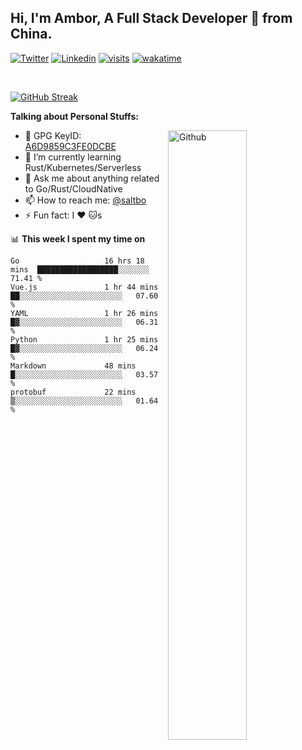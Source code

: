 ## Hi, I'm Ambor, A Full Stack Developer 🚀 from China.

[![Twitter](https://img.shields.io/badge/-saltbo-1ca0f1?style=flat&logo=twitter&logoColor=white)](https://twitter.com/rdsaltbo)
[![Linkedin](https://img.shields.io/badge/-saltbo-blue?style=flat&logo=Linkedin&logoColor=white)](https://www.linkedin.com/in/saltbo/)
[![visits](https://visitor.vercel.app/page/saltbo?color=light-green)](https://github.com/saltbo/)
[![wakatime](https://wakatime.com/badge/user/f82b1c77-faab-48cd-aef5-a12c0aff104b.svg)](https://wakatime.com/@f82b1c77-faab-48cd-aef5-a12c0aff104b)

&nbsp;  

[![GitHub Streak](http://github-readme-streak-stats.herokuapp.com?user=saltbo&hide_border=true&date_format=M%20j%5B%2C%20Y%5D)](https://git.io/streak-stats)

**Talking about Personal Stuffs:**
<!-- Any image aligned to the right. Beware the width  -->
<img width="50%" align="right" alt="Github" src="https://raw.githubusercontent.com/saltbo/saltbo/master/images/git-header.svg" />

- 🤘 GPG KeyID: [A6D9859C3FE0DCBE](https://saltbo.cn/pgp_keys.asc)
- 🌱 I’m currently learning Rust/Kubernetes/Serverless
- 💬 Ask me about anything related to Go/Rust/CloudNative
- 📫 How to reach me: [@saltbo](https://t.me/saltbo)
- ⚡ Fun fact: I :heart: :cat:s


📊 **This week I spent my time on**
<!--START_SECTION:waka-->

```text
Go                   16 hrs 18 mins  ██████████████████░░░░░░░   71.41 %
Vue.js               1 hr 44 mins    ██░░░░░░░░░░░░░░░░░░░░░░░   07.60 %
YAML                 1 hr 26 mins    █▓░░░░░░░░░░░░░░░░░░░░░░░   06.31 %
Python               1 hr 25 mins    █▓░░░░░░░░░░░░░░░░░░░░░░░   06.24 %
Markdown             48 mins         █░░░░░░░░░░░░░░░░░░░░░░░░   03.57 %
protobuf             22 mins         ▒░░░░░░░░░░░░░░░░░░░░░░░░   01.64 %
```

<!--END_SECTION:waka-->
